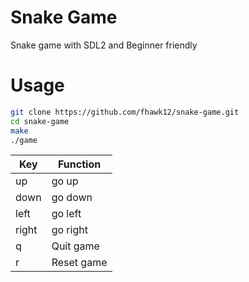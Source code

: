 # Snake Game

Snake game with SDL2 and Beginner friendly

# Usage

```bash
git clone https://github.com/fhawk12/snake-game.git
cd snake-game
make
./game
```

| Key   | Function   |
| ----- | ---------- |
| up    | go up      |
| down  | go down    |
| left  | go left    |
| right | go right   |
| q     | Quit game  |
| r     | Reset game |
